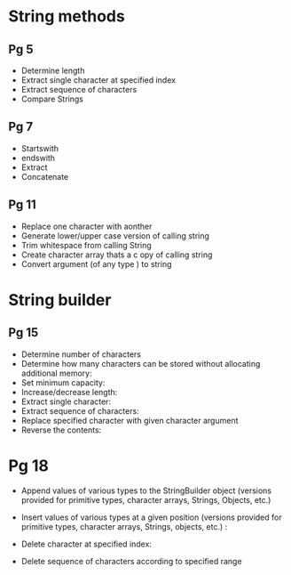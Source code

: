 # String methods 

## Pg 5
- Determine length
- Extract single character at specified index
- Extract sequence of characters
- Compare Strings
## Pg 7

- Startswith
- endswith
- Extract
- Concatenate

## Pg 11


- Replace one character with aonther
- Generate lower/upper case version of calling string
- Trim whitespace from calling String
- Create character array thats a c opy of calling string
- Convert argument (of any type ) to string

#  String builder

## Pg 15 

- Determine number of characters
- Determine how many characters can be stored without allocating additional memory:
- Set minimum capacity:
- Increase/decrease length:
- Extract single character:
- Extract sequence of characters:
- Replace specified character with given character argument
- Reverse the contents:

# Pg 18 

- Append values of various types to the StringBuilder object (versions provided for primitive types, character arrays, Strings, Objects, etc.)

- Insert values of various types at a given position (versions provided for primitive types, character arrays, Strings, objects, etc.) :

- Delete character at specified index:

- Delete sequence of characters according to specified 
  range